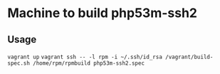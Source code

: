 Machine to build php53m-ssh2
========


Usage
-------
`vagrant up`
`vagrant ssh -- -l rpm -i ~/.ssh/id_rsa /vagrant/build-spec.sh /home/rpm/rpmbuild php53m-ssh2.spec`
